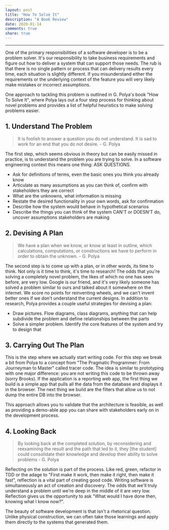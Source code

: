 ```yaml
---
layout: post
title: "How To Solve It"
description: "A Book Review"
date: 2020-01-14
comments: true
share: true
---
```


---
One of the primary responsibilities of a software developer is to be a problem solver. It's our responsibility to take
business requirements and figure out how to deliver a system that can support those needs. The rub is that there is no 
single pattern or process that can delivery results every time, each situation is slightly different. If you misunderstand 
either the requirements or the underlying context of the feature you will very likely make mistakes or incorrect assumptions.  

One approach to tackling this problem is outlined in G. Polya's book "How To Solve It", where Polya lays out a four step process for
thinking about novel problems and provides a list of helpful heuristics to make solving problems easier.  

## 1. Understand The Problem
> It is foolish to answer a question you do not understand. It is sad to work for an end that you do not desire.
> \- G. Polya

The first step, which seems obvious in theory but can be easily missed in practice, is to understand the problem you are trying to solve. In
a software engineering context this means one thing: ASK QUESTIONS.
* Ask for definitions of terms, even the basic ones you think you already know
* Articulate as many assumptions as you can think of, confirm with stakeholders they are correct
* What are the unknowns, what information is missing
* Restate the desired functionality in your own words, ask for confirmation
* Describe how the system would behave in hypothetical scenarios
* Describe the things you can think of the system CAN'T or DOESN'T do, uncover assumptions stakeholders are making

## 2. Devising A Plan
> We have a plan when we know, or know at least in outline, which calculations, computations, or constructions we have to perform in order to obtain the unknown.
> \- G. Polya

The second step is to come up with a plan, or in other words, its time to think. Not only is it time to think, it's time to research! The odds that
you're solving a completely novel problem, the likes of which no one has seen before, are very low. Google is our friend, and it's very likely someone has solved a problem similar to ours and talked about it somewhere on the internet. We score no points for reinventing wheels, and we can't
invent better ones if we don't understand the current designs. In addition to research, Polya provides a couple useful strategies for devising a plan:
* Draw pictures. Flow diagrams, class diagrams, anything that can help subdivide the problem and define relationships between the parts
* Solve a simpler problem. Identify the core features of the system and try to design that

## 3. Carrying Out The Plan
This is the step where we actually start writing code. For this step we break a bit from Polya to a concept from "The Pragmatic Programmer: From Journeyman to Master" called tracer code. The idea is similar to prototyping with one major difference: you are not writing this code to be thrown
away (sorry Brooks). If the application is a reporting web app, the first thing we build is a simple app that pulls all the data from the database and
displays it in the browser. The next thing we build are the filters that allow us to not dump the entire DB into the browser.

This approach allows you to validate that the architecture is feasible, as well as providing a demo-able app you can share with stakeholders
early on in the development process.

## 4. Looking Back
> By looking back at the completed solution, by reconsidering and reexamining the result and the path that led to it, they [the student] could consolidate their knowledge and develop their ability to solve problems
> \- G. Polya

Reflecting on the solution is part of the process. Like red, green, refactor in TDD or the adage to "First make it work, then make it right, then make it fast", reflection is a vital part of creating good code. Writing software is simultaneously an act of creation and discovery. The odds that
we'll truly understand a problem until we're deep in the middle of it are very low. Reflection gives us the opportunity to ask "What would I have
done then, knowing what I know now?".

The beauty of software development is that isn't a rhetorical question. Unlike physical construction, we can often take those learnings and apply them
directly to the systems that generated them.
